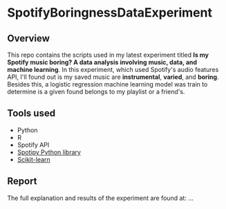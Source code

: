 # SpotifyBoringnessDataExperiment

## Overview
This repo contains the scripts used in my latest experiment titled __Is my Spotify music boring? A data analysis involving music, data, and machine learning__. In this experiment, which used Spotify's audio features API, I'll found out is my saved music are **instrumental**, **varied**, and **boring**. Besides this, a logistic regression machine learning model was train to determine is a given found belongs to my playlist or a friend's.

## Tools used
* Python
* R
* Spotify API
* [Spotipy Python library](https://github.com/plamere/spotipy)
* [Scikit-learn](http://scikit-learn.org/stable/)

## Report
The full explanation and results of the experiment are found at: ...


